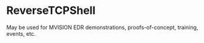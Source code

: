 # ReverseTCPShell
 May be used for MVISION EDR demonstrations, proofs-of-concept, training, events, etc.
 
